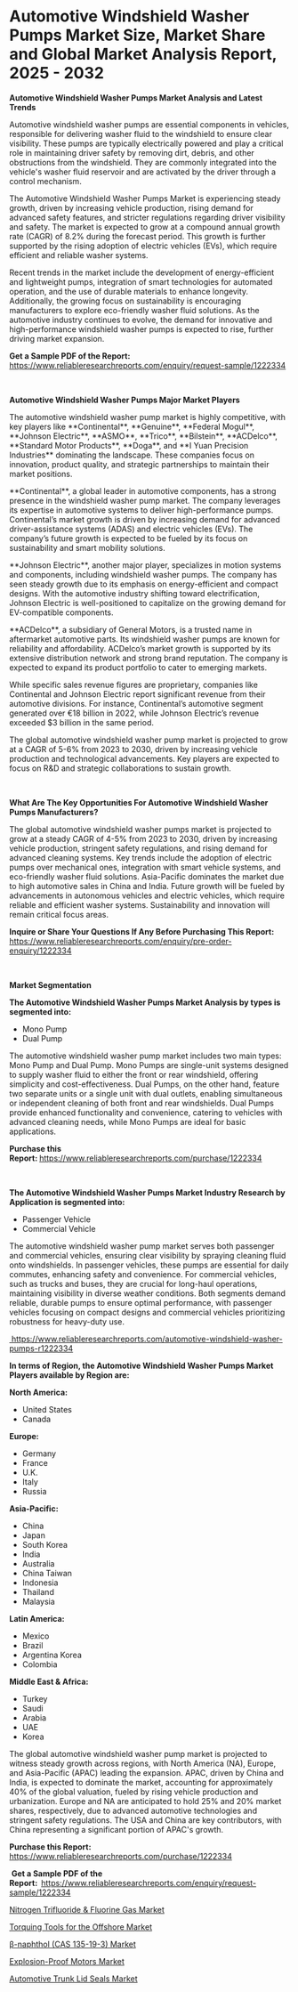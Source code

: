 <p><h1>Automotive Windshield Washer Pumps Market Size, Market Share and Global Market Analysis Report, 2025 - 2032</h1></p><p><strong>Automotive Windshield Washer Pumps Market Analysis and Latest Trends</strong></p>
<p><p>Automotive windshield washer pumps are essential components in vehicles, responsible for delivering washer fluid to the windshield to ensure clear visibility. These pumps are typically electrically powered and play a critical role in maintaining driver safety by removing dirt, debris, and other obstructions from the windshield. They are commonly integrated into the vehicle's washer fluid reservoir and are activated by the driver through a control mechanism.</p><p>The Automotive Windshield Washer Pumps Market is experiencing steady growth, driven by increasing vehicle production, rising demand for advanced safety features, and stricter regulations regarding driver visibility and safety. The market is expected to grow at a compound annual growth rate (CAGR) of 8.2% during the forecast period. This growth is further supported by the rising adoption of electric vehicles (EVs), which require efficient and reliable washer systems.</p><p>Recent trends in the market include the development of energy-efficient and lightweight pumps, integration of smart technologies for automated operation, and the use of durable materials to enhance longevity. Additionally, the growing focus on sustainability is encouraging manufacturers to explore eco-friendly washer fluid solutions. As the automotive industry continues to evolve, the demand for innovative and high-performance windshield washer pumps is expected to rise, further driving market expansion.</p></p>
<p><strong>Get a Sample PDF of the Report:&nbsp;</strong> <a href="https://www.reliableresearchreports.com/enquiry/request-sample/1222334?utm_campaign=2105&utm_medium=2&utm_source=Github&utm_content=ia&utm_term=24012025&utm_id=automotive-windshield-washer-pumps">https://www.reliableresearchreports.com/enquiry/request-sample/1222334</a></p>
<p>&nbsp;</p>
<p><strong>Automotive Windshield Washer Pumps Major Market Players</strong></p>
<p><p>The automotive windshield washer pump market is highly competitive, with key players like **Continental**, **Genuine**, **Federal Mogul**, **Johnson Electric**, **ASMO**, **Trico**, **Bilstein**, **ACDelco**, **Standard Motor Products**, **Doga**, and **I Yuan Precision Industries** dominating the landscape. These companies focus on innovation, product quality, and strategic partnerships to maintain their market positions.</p><p>**Continental**, a global leader in automotive components, has a strong presence in the windshield washer pump market. The company leverages its expertise in automotive systems to deliver high-performance pumps. Continental’s market growth is driven by increasing demand for advanced driver-assistance systems (ADAS) and electric vehicles (EVs). The company’s future growth is expected to be fueled by its focus on sustainability and smart mobility solutions.</p><p>**Johnson Electric**, another major player, specializes in motion systems and components, including windshield washer pumps. The company has seen steady growth due to its emphasis on energy-efficient and compact designs. With the automotive industry shifting toward electrification, Johnson Electric is well-positioned to capitalize on the growing demand for EV-compatible components.</p><p>**ACDelco**, a subsidiary of General Motors, is a trusted name in aftermarket automotive parts. Its windshield washer pumps are known for reliability and affordability. ACDelco’s market growth is supported by its extensive distribution network and strong brand reputation. The company is expected to expand its product portfolio to cater to emerging markets.</p><p>While specific sales revenue figures are proprietary, companies like Continental and Johnson Electric report significant revenue from their automotive divisions. For instance, Continental’s automotive segment generated over €18 billion in 2022, while Johnson Electric’s revenue exceeded $3 billion in the same period.</p><p>The global automotive windshield washer pump market is projected to grow at a CAGR of 5-6% from 2023 to 2030, driven by increasing vehicle production and technological advancements. Key players are expected to focus on R&D and strategic collaborations to sustain growth.</p></p>
<p>&nbsp;</p>
<p><strong>What Are The Key Opportunities For Automotive Windshield Washer Pumps Manufacturers?</strong></p>
<p><p>The global automotive windshield washer pumps market is projected to grow at a steady CAGR of 4-5% from 2023 to 2030, driven by increasing vehicle production, stringent safety regulations, and rising demand for advanced cleaning systems. Key trends include the adoption of electric pumps over mechanical ones, integration with smart vehicle systems, and eco-friendly washer fluid solutions. Asia-Pacific dominates the market due to high automotive sales in China and India. Future growth will be fueled by advancements in autonomous vehicles and electric vehicles, which require reliable and efficient washer systems. Sustainability and innovation will remain critical focus areas.</p></p>
<p><strong>Inquire or Share Your Questions If Any Before Purchasing This Report:</strong> <a href="https://www.reliableresearchreports.com/enquiry/pre-order-enquiry/1222334?utm_campaign=2105&utm_medium=2&utm_source=Github&utm_content=ia&utm_term=24012025&utm_id=automotive-windshield-washer-pumps">https://www.reliableresearchreports.com/enquiry/pre-order-enquiry/1222334</a></p>
<p>&nbsp;</p>
<p><strong>Market Segmentation</strong></p>
<p><strong>The Automotive Windshield Washer Pumps Market Analysis by types is segmented into:</strong></p>
<p><ul><li>Mono Pump</li><li>Dual Pump</li></ul></p>
<p><p>The automotive windshield washer pump market includes two main types: Mono Pump and Dual Pump. Mono Pumps are single-unit systems designed to supply washer fluid to either the front or rear windshield, offering simplicity and cost-effectiveness. Dual Pumps, on the other hand, feature two separate units or a single unit with dual outlets, enabling simultaneous or independent cleaning of both front and rear windshields. Dual Pumps provide enhanced functionality and convenience, catering to vehicles with advanced cleaning needs, while Mono Pumps are ideal for basic applications.</p></p>
<p><strong>Purchase this Report:&nbsp;</strong><a href="https://www.reliableresearchreports.com/purchase/1222334?utm_campaign=2105&utm_medium=2&utm_source=Github&utm_content=ia&utm_term=24012025&utm_id=automotive-windshield-washer-pumps">https://www.reliableresearchreports.com/purchase/1222334</a></p>
<p>&nbsp;</p>
<p><strong>The Automotive Windshield Washer Pumps Market Industry Research by Application is segmented into:</strong></p>
<p><ul><li>Passenger Vehicle</li><li>Commercial Vehicle</li></ul></p>
<p><p>The automotive windshield washer pump market serves both passenger and commercial vehicles, ensuring clear visibility by spraying cleaning fluid onto windshields. In passenger vehicles, these pumps are essential for daily commutes, enhancing safety and convenience. For commercial vehicles, such as trucks and buses, they are crucial for long-haul operations, maintaining visibility in diverse weather conditions. Both segments demand reliable, durable pumps to ensure optimal performance, with passenger vehicles focusing on compact designs and commercial vehicles prioritizing robustness for heavy-duty use.</p></p>
<p><a href="https://www.reliableresearchreports.com/automotive-windshield-washer-pumps-r1222334?utm_campaign=2105&utm_medium=2&utm_source=Github&utm_content=ia&utm_term=24012025&utm_id=automotive-windshield-washer-pumps">&nbsp;https://www.reliableresearchreports.com/automotive-windshield-washer-pumps-r1222334</a></p>
<p><strong>In terms of Region, the Automotive Windshield Washer Pumps Market Players available by Region are:</strong></p>
<p>
    <p> <strong> North America: </strong>
        <ul>
            <li>United States</li>
            <li>Canada</li>
        </ul>
        </p> 
    <p> <strong> Europe: </strong>
        <ul>
            <li>Germany</li>
            <li>France</li>
            <li>U.K.</li>
            <li>Italy</li>
            <li>Russia</li>
        </ul>
        </p> 
    <p> <strong> Asia-Pacific: </strong>
        <ul>
            <li>China</li>
            <li>Japan</li>
            <li>South Korea</li>
            <li>India</li>
            <li>Australia</li>
            <li>China Taiwan</li>
            <li>Indonesia</li>
            <li>Thailand</li>
            <li>Malaysia</li>
        </ul>
        </p> 
    <p> <strong> Latin America: </strong>
        <ul>
            <li>Mexico</li>
            <li>Brazil</li>
            <li>Argentina Korea</li>
            <li>Colombia</li>
        </ul>
        </p> 
    <p> <strong> Middle East & Africa: </strong>
        <ul>
            <li>Turkey</li>
            <li>Saudi</li>
            <li>Arabia</li>
            <li>UAE</li>
            <li>Korea</li>
        </ul>
    </p>
    </p>
<p><p>The global automotive windshield washer pump market is projected to witness steady growth across regions, with North America (NA), Europe, and Asia-Pacific (APAC) leading the expansion. APAC, driven by China and India, is expected to dominate the market, accounting for approximately 40% of the global valuation, fueled by rising vehicle production and urbanization. Europe and NA are anticipated to hold 25% and 20% market shares, respectively, due to advanced automotive technologies and stringent safety regulations. The USA and China are key contributors, with China representing a significant portion of APAC's growth.</p></p>
<p><strong>Purchase this Report: </strong><a href="https://www.reliableresearchreports.com/purchase/1222334?utm_campaign=2105&utm_medium=2&utm_source=Github&utm_content=ia&utm_term=24012025&utm_id=automotive-windshield-washer-pumps">https://www.reliableresearchreports.com/purchase/1222334</a></p>
<p>&nbsp;<strong>Get a Sample PDF of the Report:&nbsp;&nbsp;</strong><a href="https://www.reliableresearchreports.com/enquiry/request-sample/1222334?utm_campaign=2105&utm_medium=2&utm_source=Github&utm_content=ia&utm_term=24012025&utm_id=automotive-windshield-washer-pumps">https://www.reliableresearchreports.com/enquiry/request-sample/1222334</a></p>
<p><strong></strong></p>
<p><p><a href="https://www.linkedin.com/pulse/nitrogen-trifluoride-fluorine-gas-market-size-forecasted-tqbzc?utm_campaign=2105&utm_medium=2&utm_source=Github&utm_content=ia&utm_term=24012025&utm_id=automotive-windshield-washer-pumps">Nitrogen Trifluoride & Fluorine Gas Market</a></p><p><a href="https://www.linkedin.com/pulse/torquing-tools-offshore-market-report-historical-trends-rvdjc?utm_campaign=2105&utm_medium=2&utm_source=Github&utm_content=ia&utm_term=24012025&utm_id=automotive-windshield-washer-pumps">Torquing Tools for the Offshore Market</a></p><p><a href="https://www.linkedin.com/pulse/empowering-stakeholders-insights-from-%CE%B2-naphthol-cas-135-19-3-10gke?utm_campaign=2105&utm_medium=2&utm_source=Github&utm_content=ia&utm_term=24012025&utm_id=automotive-windshield-washer-pumps">β-naphthol (CAS 135-19-3) Market</a></p><p><a href="https://www.linkedin.com/pulse/cumulative-effect-latest-trendss-disrupted-explosion-proof-eenwc?utm_campaign=2105&utm_medium=2&utm_source=Github&utm_content=ia&utm_term=24012025&utm_id=automotive-windshield-washer-pumps">Explosion-Proof Motors Market</a></p><p><a href="https://www.linkedin.com/pulse/projected-market-growth-automotive-trunk-lid-seals-106-3vlff?utm_campaign=2105&utm_medium=2&utm_source=Github&utm_content=ia&utm_term=24012025&utm_id=automotive-windshield-washer-pumps">Automotive Trunk Lid Seals Market</a></p></p>